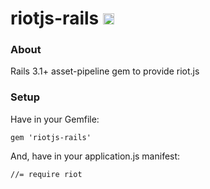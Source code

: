 # riotjs-rails <a href="http://badge.fury.io/rb/riotjs-rails"><img src="https://badge.fury.io/rb/riotjs-rails@2x.png" alt="Gem Version" height="18"></a>

### About

Rails 3.1+ asset-pipeline gem to provide riot.js

### Setup

Have in your Gemfile:

	gem 'riotjs-rails'

And, have in your application.js manifest:

	//= require riot

